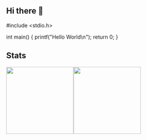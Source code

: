 ## Hi there 👋

#include <stdio.h>

int main() {
    printf("Hello World\n");
    return 0;
}

## Stats

<div>
<a href="https://github.com/leitaonerd">
<img loading="lazy" height="180em" src="https://github-readme-stats.vercel.app/api/top-langs/?username=leitaonerd&layout=compact&langs_count=7&theme=dracula"/><img loading="lazy" height="180em" src="https://github-readme-stats.vercel.app/api?username=leitaonerd&show_icons=true&theme=dracula&include_all_commits=true&count_private=true"/>
</div>
 
